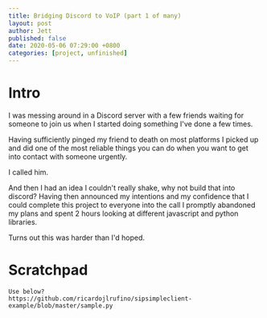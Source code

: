 ```yaml
---
title: Bridging Discord to VoIP (part 1 of many)
layout: post
author: Jett
published: false
date: 2020-05-06 07:29:00 +0800
categories: [project, unfinished]
---
```


# Intro

I was messing around in a Discord server with a few friends waiting for someone to join us when I started doing something I've done a few times.

Having sufficiently pinged my friend to death on most platforms I picked up and did one of the most reliable things you can do when you want to get into contact with someone urgently.

I called him.

And then I had an idea I couldn't really shake, why not build that into discord? Having then announced my intentions and my confidence that I could complete this project to everyone into the call I promptly abandoned my plans and spent 2 hours looking at different javascript and python libraries.

Turns out this was harder than I'd hoped.


# Scratchpad

```
Use below?
https://github.com/ricardojlrufino/sipsimpleclient-example/blob/master/sample.py

```


